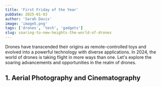 ```yaml
---
title: 'First Friday of the Year'
pubDate: 2025-01-03
author: 'Sarah Davis'
image: 'image5.png'
tags: ['drones', 'tech', 'gadgets']
slug: soaring-to-new-heights-the-world-of-drones
---
```


Drones have transcended their origins as remote-controlled toys and evolved into a powerful technology with diverse applications. In 2024, the world of drones is taking flight in more ways than one. Let's explore the soaring advancements and opportunities in the realm of drones.

## **1. Aerial Photography and Cinematography**

